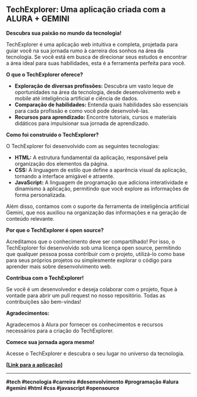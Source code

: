 ## TechExplorer: Uma aplicação criada com a ALURA + GEMINI

**Descubra sua paixão no mundo da tecnologia!**

TechExplorer é uma aplicação web intuitiva e completa, projetada para guiar você na sua jornada rumo à carreira dos sonhos na área da tecnologia. Se você está em busca de direcionar seus estudos e encontrar a área ideal para suas habilidades, esta é a ferramenta perfeita para você.

**O que o TechExplorer oferece?**

* **Exploração de diversas profissões:** Descubra um vasto leque de oportunidades na área da tecnologia, desde desenvolvimento web e mobile até inteligência artificial e ciência de dados.
* **Comparação de habilidades:** Entenda quais habilidades são essenciais para cada profissão e como você pode desenvolvê-las.
* **Recursos para aprendizado:** Encontre tutoriais, cursos e materiais didáticos para impulsionar sua jornada de aprendizado.

**Como foi construído o TechExplorer?**

O TechExplorer foi desenvolvido com as seguintes tecnologias:

* **HTML:** A estrutura fundamental da aplicação, responsável pela organização dos elementos da página.
* **CSS:** A linguagem de estilo que define a aparência visual da aplicação, tornando a interface amigável e atraente.
* **JavaScript:** A linguagem de programação que adiciona interatividade e dinamismo à aplicação, permitindo que você explore as informações de forma personalizada.

Além disso, contamos com o suporte da ferramenta de inteligência artificial Gemini, que nos auxiliou na organização das informações e na geração de conteúdo relevante.

**Por que o TechExplorer é open source?**

Acreditamos que o conhecimento deve ser compartilhado! Por isso, o TechExplorer foi desenvolvido sob uma licença open source, permitindo que qualquer pessoa possa contribuir com o projeto, utilizá-lo como base para seus próprios projetos ou simplesmente explorar o código para aprender mais sobre desenvolvimento web.

**Contribua com o TechExplorer!**

Se você é um desenvolvedor e deseja colaborar com o projeto, fique à vontade para abrir um pull request no nosso repositório. Todas as contribuições são bem-vindas!

**Agradecimentos:**

Agradecemos à Alura por fornecer os conhecimentos e recursos necessários para a criação do TechExplorer.

**Comece sua jornada agora mesmo!**

Acesse o TechExplorer e descubra o seu lugar no universo da tecnologia.

**[[Link para a aplicação](https://app-tech-explorer.vercel.app/)]**

---

**#tech #tecnologia #carreira #desenvolvimento #programação #alura #gemini #html #css #javascript #opensource**